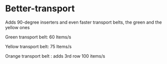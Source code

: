 # Better-transport
Adds 90-degree inserters and even faster transport belts, the green and the yellow ones

Green transport belt: 60 Items/s

Yellow transport belt: 75 Items/s

Orange transport belt : adds 3rd row 100 items/s
